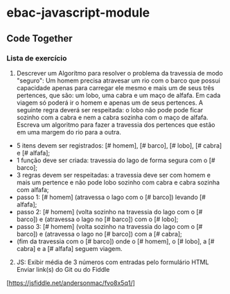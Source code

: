 # ebac-javascript-module
 
## Code Together

### Lista de exercício

1. Descrever um Algorítmo para resolver o problema da travessia de modo "seguro":
Um homem precisa atravesar um rio com o barco que possui capacidade apenas para
carregar ele mesmo e mais um de seus três pertences, que são: um lobo, uma cabra 
e um maço de alfafa. Em cada viagem só poderá ir o homem e apenas um de seus 
pertences. A seguinte regra deverá ser respeitada: o lobo não pode pode ficar 
sozinho com a cabra e nem a cabra sozinha com o maço de alfafa. Escreva um 
algoritmo para fazer a travessia dos pertences que estão em uma margem do rio
para a outra.

- 5 itens devem ser registrados: [# homem], [# barco], [# lobo], [# cabra] e [# alfafa];
- 1 função deve ser criada: travessia do lago de forma segura com o [# barco];
- 3 regras devem ser respeitadas: a travessia deve ser com homem e mais um pertence e não pode lobo sozinho com cabra e cabra sozinha com alfafa;
- passo 1: [# homem] (atravessa o lago com o [# barco]) levando [# alfafa];
- passo 2: [# homem] (volta sozinho na travessia do lago com o [# barco])  e (atravessa o lago no [# barco]) com o [# lobo];
- passo 3: [# homem] (volta sozinho na travessia do lago com o [# barco])  e (atravessa o lago no [# barco]) com a [# cabra];
- (fim da travessia com o [# barco]) onde o [# homem], o [# lobo], a [# cabra] e a [# alfafa] seguem viagem.


2. JS: Exibir média de 3 números com entradas pelo formulário HTML
Enviar link(s) do Git ou do Fiddle

[https://jsfiddle.net/andersonmac/fvo8x5q1/]